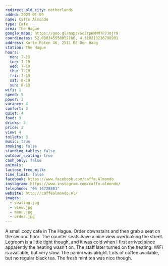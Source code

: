 ```yaml
---
redirect_old_city: netherlands
added: 2023-01-09
name: Caffe Almondo
type: Cafe
area: The Hague
google_maps: https://goo.gl/maps/SeZrpKWMM7P7JojY9
coordinates: 52.080345558052166, 4.318210236798991
address: Korte Poten 46, 2511 EE Den Haag
station: The Hague
hours:
  mon: 7-19
  tue: 7-19
  wed: 7-19
  thu: 7-19
  fri: 7-19
  sat: 8-19
  sun: 8-19
wifi: 1
speed: 5
power: 3
vacancy: 4
comfort: 3
quiet: 4
food: 3
drinks: 3
price: 2
view: 4
toilets: 3
music: true
smoking: false
standing_tables: false
outdoor_seating: true
cash_only: false
animals: 
lactose_free_milk: 
time_limit: false
facebook: https://www.facebook.com/caffe.Almondo
instagram: https://www.instagram.com/caffe.almondo/
telephone: "06 14728081"
website: http://caffealmondo.nl/
images:
  - seating.jpg
  - view.jpg
  - menu.jpg
  - order.jpg
---
```


A small cozy cafe in The Hague. Order downstairs and then grab a seat on the second floor. The counter seats have a nice view overlooking the street. Legroom is a little tight though, and it was cold when I first arrived since apparently the heating wasn't on. The staff later turned on the heating. WiFi is available, but very slow. The panini was alright. Lots of coffee available, but no regular black tea. The fresh mint tea was nice though.